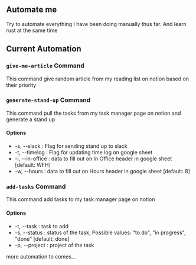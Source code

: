 ## Automate me
Try to automate everything I have been doing manually thus far. And learn rust at the same time

## Current Automation
### `give-me-article` Command
This command give random article from my reading list on notion based on their priority 

### `generate-stand-up` Command
This command pull the tasks from my task manager page on notion and generate a stand up

#### Options
- -s, --slack : Flag for sending stand up to slack
- -t, --timelog : Flag for updating time log on google sheet
- -i, --in-office : data to fill out on In Office header in google sheet [default: WFH]
- -w, --hours : data to fill out on Hours header in google sheet [default: 8]

### `add-tasks` Command
This command add tasks to my task manager page on notion

#### Options
- -t, --task : task to add
- -s, --status : status of the task, Possible values: "to do", "in progress", "done" [default: done]
- -p, --project : project of the task


more automation to comes...
